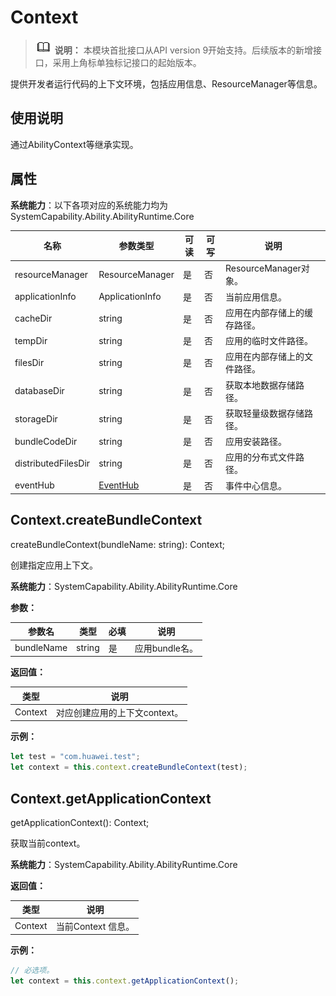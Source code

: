 # Context

> ![icon-note.gif](public_sys-resources/icon-note.gif) **说明：**
> 本模块首批接口从API version 9开始支持。后续版本的新增接口，采用上角标单独标记接口的起始版本。


提供开发者运行代码的上下文环境，包括应用信息、ResourceManager等信息。


## 使用说明


通过AbilityContext等继承实现。


## 属性
**系统能力**：以下各项对应的系统能力均为SystemCapability.Ability.AbilityRuntime.Core

  | 名称 | 参数类型 | 可读 | 可写 | 说明 | 
| -------- | -------- | -------- | -------- | -------- |
| resourceManager | ResourceManager | 是 | 否 | ResourceManager对象。 | 
| applicationInfo | ApplicationInfo | 是 | 否 | 当前应用信息。 | 
| cacheDir | string | 是 | 否 | 应用在内部存储上的缓存路径。 | 
| tempDir | string | 是 | 否 | 应用的临时文件路径。 | 
| filesDir | string | 是 | 否 | 应用在内部存储上的文件路径。 | 
| databaseDir | string | 是 | 否 | 获取本地数据存储路径。 | 
| storageDir | string | 是 | 否 | 获取轻量级数据存储路径。 | 
| bundleCodeDir | string | 是 | 否 | 应用安装路径。 | 
| distributedFilesDir | string | 是 | 否 | 应用的分布式文件路径。 | 
| eventHub | [EventHub](js-apis-eventhub.md) | 是 | 否 | 事件中心信息。| 


## Context.createBundleContext

createBundleContext(bundleName: string): Context;

创建指定应用上下文。

**系统能力**：SystemCapability.Ability.AbilityRuntime.Core

**参数：**

  | 参数名 | 类型 | 必填 | 说明 | 
  | -------- | -------- | -------- | -------- |
  | bundleName | string | 是 | 应用bundle名。 | 

**返回值：**

  | 类型 | 说明 | 
  | -------- | -------- |
  | Context | 对应创建应用的上下文context。 | 

**示例：**
    
  ```js
  let test = "com.huawei.test";
  let context = this.context.createBundleContext(test);
  ```


## Context.getApplicationContext

getApplicationContext(): Context;

获取当前context。

**系统能力**：SystemCapability.Ability.AbilityRuntime.Core

**返回值：**

  | 类型 | 说明 | 
  | -------- | -------- |
  | Context | 当前Context&nbsp;信息。 | 

**示例：**
    
  ```js
  // 必选项。
  let context = this.context.getApplicationContext();
  ```
